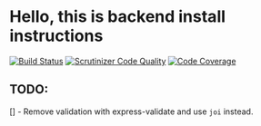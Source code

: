 # Hello, this is backend install instructions

[![Build Status](https://travis-ci.com/sonnerberg/jsramverk-backend.svg?branch=master)](https://travis-ci.com/sonnerberg/jsramverk-backend) [![Scrutinizer Code Quality](https://scrutinizer-ci.com/g/sonnerberg/jsramverk-backend/badges/quality-score.png?b=master)](https://scrutinizer-ci.com/g/sonnerberg/jsramverk-backend/?branch=master) [![Code Coverage](https://scrutinizer-ci.com/g/sonnerberg/jsramverk-backend/badges/coverage.png?b=master)](https://scrutinizer-ci.com/g/sonnerberg/jsramverk-backend/?branch=master)

## TODO:
[] - Remove validation with express-validate and use `joi` instead.
